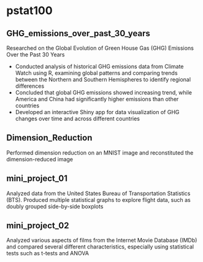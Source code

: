 # pstat100
## GHG_emissions_over_past_30_years
Researched on the Global Evolution of Green House Gas (GHG) Emissions Over the Past 30 Years
- Conducted analysis of historical GHG emissions data from Climate Watch using R, examining global patterns and comparing trends between the Northern and Southern Hemispheres to identify regional differences
- Concluded that global GHG emissions showed increasing trend, while America and China had significantly higher emissions than other countries
- Developed an interactive Shiny app for data visualization of GHG changes over time and across different countries

## Dimension_Reduction
Performed dimension reduction on an MNIST image and reconstituted the dimension-reduced image

## mini_project_01
Analyzed data from the United States Bureau of Transportation Statistics (BTS). Produced multiple statistical graphs to explore flight data, such as doubly grouped side-by-side boxplots

## mini_project_02
Analyzed various aspects of films from the Internet Movie Database (IMDb) and compared several different characteristics, especially using statistical tests such as t-tests and ANOVA
